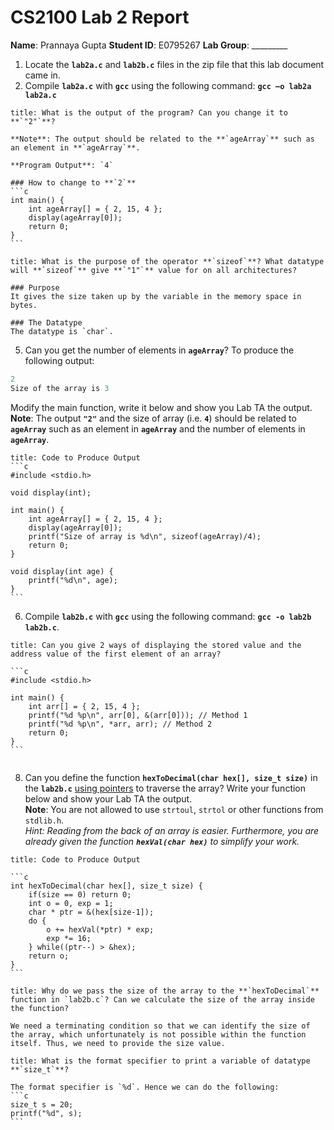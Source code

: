 # CS2100 Lab 2 Report
**Name**: Prannaya Gupta
**Student ID**: E0795267
**Lab Group**: _________

1. Locate the **`lab2a.c`** and **`lab2b.c`** files in the zip file that this lab document came in.
2. Compile **`lab2a.c`** with **`gcc`** using the following command: **`gcc –o lab2a lab2a.c`**
````ad-question
title: What is the output of the program? Can you change it to **`"2"`**?

**Note**: The output should be related to the **`ageArray`** such as an element in **`ageArray`**.

**Program Output**: `4`

### How to change to **`2`**
```c
int main() {  
	int ageArray[] = { 2, 15, 4 };  
	display(ageArray[0]);  
	return 0;
}
```
`````
`````ad-question
title: What is the purpose of the operator **`sizeof`**? What datatype will **`sizeof`** give **`"1"`** value for on all architectures?

### Purpose
It gives the size taken up by the variable in the memory space in bytes.

### The Datatype
The datatype is `char`.
`````
5. Can you get the number of elements in **`ageArray`**? To produce the following output:
```c
2
Size of the array is 3
```
Modify the main function, write it below and show you Lab TA the output. **Note**: The output **`"2"`** and the size of array (i.e. **`4`**) should be related to **`ageArray`** such as an element in **`ageArray`** and the number of elements in **`ageArray`**.
````ad-tip
title: Code to Produce Output
```c
#include <stdio.h>  
  
void display(int);  
  
int main() {
	int ageArray[] = { 2, 15, 4 };  
	display(ageArray[0]);
	printf("Size of array is %d\n", sizeof(ageArray)/4);  
	return 0;  
}  
  
void display(int age) {  
	printf("%d\n", age);  
}
```
````
6. Compile **`lab2b.c`** with **`gcc`** using the following command: **`gcc -o lab2b lab2b.c`**.
`````ad-question
title: Can you give 2 ways of displaying the stored value and the address value of the first element of an array?

```c
#include <stdio.h>

int main() {
	int arr[] = { 2, 15, 4 };
	printf("%d %p\n", arr[0], &(arr[0])); // Method 1
	printf("%d %p\n", *arr, arr); // Method 2
	return 0;
}
```


`````
8. Can you define the function **`hexToDecimal(char hex[], size_t size)`** in the **`lab2b.c`** <u>using pointers</u> to traverse the array? Write your function below and show your Lab TA the output.<br>**Note**: You are not allowed to use `strtoul`, `strtol` or other functions from `stdlib.h`.<br>_Hint: Reading from the back of an array is easier. Furthermore, you are already given the function **`hexVal(char hex)`** to simplify your work._
````ad-tip
title: Code to Produce Output

```c
int hexToDecimal(char hex[], size_t size) {
	if(size == 0) return 0;
    int o = 0, exp = 1;
    char * ptr = &(hex[size-1]);
    do {
        o += hexVal(*ptr) * exp;
        exp *= 16;
    } while((ptr--) > &hex);
    return o;
}
```
````
`````ad-question
title: Why do we pass the size of the array to the **`hexToDecimal`** function in `lab2b.c`? Can we calculate the size of the array inside the function?

We need a terminating condition so that we can identify the size of the array, which unfortunately is not possible within the function itself. Thus, we need to provide the size value.
`````
`````ad-question
title: What is the format specifier to print a variable of datatype **`size_t`**?

The format specifier is `%d`. Hence we can do the following:
```c
size_t s = 20;
printf("%d", s);
```

`````
